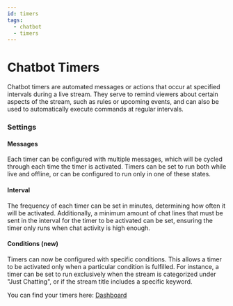 ```yaml
---
id: timers
tags:
  - chatbot
  - timers
---
```


# Chatbot Timers

Chatbot timers are automated messages or actions that occur at specified intervals during a live stream. They serve to remind viewers about certain aspects of the stream, such as rules or upcoming events, and can also be used to automatically execute commands at regular intervals.

### Settings

#### Messages

Each timer can be configured with multiple messages, which will be cycled through each time the timer is activated. Timers can be set to run both while live and offline, or can be configured to run only in one of these states.

#### Interval

The frequency of each timer can be set in minutes, determining how often it will be activated. Additionally, a minimum amount of chat lines that must be sent in the interval for the timer to be activated can be set, ensuring the timer only runs when chat activity is high enough.

#### Conditions (new)

Timers can now be configured with specific conditions. This allows a timer to be activated only when a particular condition is fulfilled. For instance, a timer can be set to run exclusively when the stream is categorized under "Just Chatting", or if the stream title includes a specific keyword.

You can find your timers here: [Dashboard](https://streamelements.com/dashboard/bot/timers)
